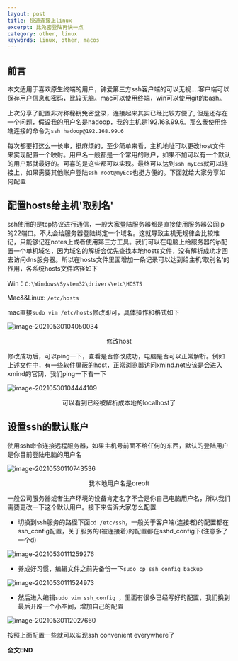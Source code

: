```yaml
---
layout: post
title: 快速连接上linux
excerpt: 比免密登陆再快一点
category: other, linux
keywords: linux, other, macos
---
```


## 前言

本文适用于喜欢原生终端的用户，钟爱第三方ssh客户端的可以无视....客户端可以保存用户信息和密码，比较无脑。mac可以使用终端，win可以使用git的bash。

上次分享了配置非对称秘钥免密登录，连接起来其实已经比较方便了, 但是还存在一个问题，假设我的用户名是hadoop，我的主机是192.168.99.6。那么我使用终端连接的命令为```ssh hadoop@192.168.99.6``` 

每次都要打这么一长串，挺麻烦的，至少简单来看，主机地址可以更改host文件来实现配置一个映射。用户名一般都是一个常用的账户，如果不加可以有一个默认的用户那就最好的。可喜的是这些都可以实现。最终可以达到```ssh myEcs```就可以连接上，如果需要其他账户登陆```ssh root@myEcs```也挺方便的。下面就给大家分享如何配置



## 配置hosts给主机'取别名'

ssh使用的是tcp协议进行通信，一般大家登陆服务器都是直接使用服务器公网ip的22端口。不太会给服务器登陆绑定一个域名。这就导致主机无规律会比较难记，只能够记在notes上或者使用第三方工具。我们可以在电脑上给服务器的ip配置一个单机域名，因为域名的解析会优先查找本地hosts文件，没有解析成功才回去访问dns服务器。所以在hosts文件里面增加一条记录可以达到给主机‘取别名‘的作用，各系统hosts文件路径如下

Win：```C:\Windows\System32\drivers\etc\HOSTS```

Mac&&Linux: ```/etc/hosts```

mac直接```sudo vim /etc/hosts```修改即可，具体操作和格式如下

![image-20210530104050034](https://mypicgogo.oss-cn-hangzhou.aliyuncs.com/tuchuang20210530104050.png)

<center>修改host</center>

修改成功后，可以ping一下，查看是否修改成功，电脑是否可以正常解析。例如上述文件中，有一些软件屏蔽的host，正常浏览器访问xmind.net应该是会进入xmind的官网，我们ping一下看一下

![image-20210530104444109](https://mypicgogo.oss-cn-hangzhou.aliyuncs.com/tuchuang20210530104444.png)

<center>可以看到已经被解析成本地的localhost了</center>



## 设置ssh的默认账户

使用ssh命令连接远程服务器，如果主机号前面不给任何的东西，默认的登陆用户是你目前登陆电脑的用户名

![image-20210530110743536](https://mypicgogo.oss-cn-hangzhou.aliyuncs.com/tuchuang20210530110743.png)

<center>我本地用户名是oreoft</center>

一般公司服务器或者生产环境的设备肯定名字不会是你自己电脑用户名，所以我们需要更改一下这个默认用户。接下来告诉大家怎么配置

- 切换到ssh服务的路径下面```cd /etc/ssh```，一般关于客户端(连接者)的配置都在ssh_config配置，关于服务的(被连接着)的配置都在sshd_config下(注意多了一个d)

![image-20210530111259276](https://mypicgogo.oss-cn-hangzhou.aliyuncs.com/tuchuang20210530111259.png)

- 养成好习惯，编辑文件之前先备份一下```sudo cp ssh_config backup```

![image-20210530111524973](https://mypicgogo.oss-cn-hangzhou.aliyuncs.com/tuchuang20210530111525.png)

- 然后进入编辑```sudo vim ssh_config ```，里面有很多已经写好的配置，我们换到最后开辟一个小空间，增加自己的配置

![image-20210530112027660](https://mypicgogo.oss-cn-hangzhou.aliyuncs.com/tuchuang20210530112027.png)

按照上面配置一些就可以实现ssh convenient everywhere了



**全文END**

